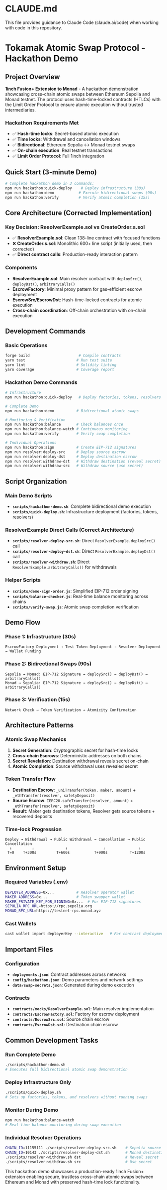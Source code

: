 # CLAUDE.md

This file provides guidance to Claude Code (claude.ai/code) when working with code in this repository.

# Tokamak Atomic Swap Protocol - Hackathon Demo

## Project Overview

**1inch Fusion+ Extension to Monad** - A hackathon demonstration showcasing cross-chain atomic swaps between Ethereum Sepolia and Monad testnet. The protocol uses hash-time-locked contracts (HTLCs) with the Limit Order Protocol to ensure atomic execution without trusted intermediaries.

### Hackathon Requirements Met
- ✅ **Hash-time locks**: Secret-based atomic execution
- ✅ **Time locks**: Withdrawal and cancellation windows  
- ✅ **Bidirectional**: Ethereum Sepolia ↔ Monad testnet swaps
- ✅ **On-chain execution**: Real testnet transactions
- ✅ **Limit Order Protocol**: Full 1inch integration

## Quick Start (3-minute Demo)

```bash
# Complete hackathon demo in 3 commands:
npm run hackathon:quick-deploy    # Deploy infrastructure (30s)
npm run hackathon:demo           # Execute bidirectional swaps (90s)  
npm run hackathon:verify         # Verify atomic completion (15s)
```

## Core Architecture (Corrected Implementation)

### Key Decision: ResolverExample.sol vs CreateOrder.s.sol
- ✅ **ResolverExample.sol**: Clean 138-line contract with focused functions
- ❌ **CreateOrder.s.sol**: Monolithic 600+ line script (initially used, then corrected)
- ✅ **Direct contract calls**: Production-ready interaction pattern

### Components
- **ResolverExample.sol**: Main resolver contract with `deploySrc()`, `deployDst()`, `arbitraryCalls()`
- **EscrowFactory**: Minimal proxy pattern for gas-efficient escrow deployment
- **EscrowSrc/EscrowDst**: Hash-time-locked contracts for atomic execution
- **Cross-chain coordination**: Off-chain orchestration with on-chain execution

## Development Commands

### Basic Operations
```bash
forge build                      # Compile contracts
yarn test                       # Run test suite
yarn lint                       # Solidity linting
yarn coverage                   # Coverage report
```

### Hackathon Demo Commands
```bash
# Infrastructure
npm run hackathon:quick-deploy   # Deploy factories, tokens, resolvers

# Complete Demo
npm run hackathon:demo          # Bidirectional atomic swaps

# Monitoring & Verification
npm run hackathon:balance       # Check balances once
npm run hackathon:balance-watch # Continuous monitoring
npm run hackathon:verify        # Verify swap completion

# Individual Operations
npm run hackathon:sign          # Create EIP-712 signatures
npm run resolver:deploy-src     # Deploy source escrow
npm run resolver:deploy-dst     # Deploy destination escrow
npm run resolver:withdraw-dst   # Withdraw destination (reveal secret)
npm run resolver:withdraw-src   # Withdraw source (use secret)
```

## Script Organization

### Main Demo Scripts
- **`scripts/hackathon-demo.sh`**: Complete bidirectional demo execution
- **`scripts/quick-deploy.sh`**: Infrastructure deployment (factories, tokens, resolvers)

### ResolverExample Direct Calls (Correct Architecture)
- **`scripts/resolver-deploy-src.sh`**: Direct `ResolverExample.deploySrc()` call
- **`scripts/resolver-deploy-dst.sh`**: Direct `ResolverExample.deployDst()` call
- **`scripts/resolver-withdraw.sh`**: Direct `ResolverExample.arbitraryCalls()` for withdrawals

### Helper Scripts
- **`scripts/demo-sign-order.js`**: Simplified EIP-712 order signing
- **`scripts/balance-checker.js`**: Real-time balance monitoring across chains
- **`scripts/verify-swap.js`**: Atomic swap completion verification

## Demo Flow

### Phase 1: Infrastructure (30s)
```
EscrowFactory Deployment → Test Token Deployment → Resolver Deployment → Wallet Funding
```

### Phase 2: Bidirectional Swaps (90s)
```
Sepolia → Monad: EIP-712 Signature → deploySrc() → deployDst() → arbitraryCalls()
Monad → Sepolia: EIP-712 Signature → deploySrc() → deployDst() → arbitraryCalls()
```

### Phase 3: Verification (15s)
```
Network Check → Token Verification → Atomicity Confirmation
```

## Architecture Patterns

### Atomic Swap Mechanics
1. **Secret Generation**: Cryptographic secret for hash-time locks
2. **Cross-chain Escrows**: Deterministic addresses on both chains
3. **Secret Revelation**: Destination withdrawal reveals secret on-chain
4. **Atomic Completion**: Source withdrawal uses revealed secret

### Token Transfer Flow
- **Destination Escrow**: `_uniTransfer(token, maker, amount)` + `_ethTransfer(resolver, safetyDeposit)`
- **Source Escrow**: `IERC20.safeTransfer(resolver, amount)` + `_ethTransfer(resolver, safetyDeposit)`
- **Result**: Maker gets destination tokens, Resolver gets source tokens + recovered deposits

### Time-lock Progression
```
Deploy → Withdrawal → Public Withdrawal → Cancellation → Public Cancellation
  ↓         ↓              ↓                ↓               ↓
 T=0    T+300s         T+600s           T+900s          T+1200s
```

## Environment Setup

### Required Variables (.env)
```bash
DEPLOYER_ADDRESS=0x...          # Resolver operator wallet
MAKER_ADDRESS=0x...             # Token swapper wallet
MAKER_PRIVATE_KEY_FOR_SIGNING=0x...  # For EIP-712 signatures
SEPOLIA_RPC_URL=https://rpc.sepolia.org
MONAD_RPC_URL=https://testnet-rpc.monad.xyz
```

### Cast Wallets
```bash
cast wallet import deployerKey --interactive   # For contract deployment
```

## Important Files

### Configuration
- **`deployments.json`**: Contract addresses across networks
- **`config/hackathon.json`**: Demo parameters and network settings
- **`data/swap-secrets.json`**: Generated during demo execution

### Contracts
- **`contracts/mocks/ResolverExample.sol`**: Main resolver implementation
- **`contracts/EscrowFactory.sol`**: Factory for escrow deployment
- **`contracts/EscrowSrc.sol`**: Source chain escrow
- **`contracts/EscrowDst.sol`**: Destination chain escrow

## Common Development Tasks

### Run Complete Demo
```bash
./scripts/hackathon-demo.sh
# Executes full bidirectional atomic swap demonstration
```

### Deploy Infrastructure Only
```bash
./scripts/quick-deploy.sh
# Sets up factories, tokens, and resolvers without running swaps
```

### Monitor During Demo
```bash
npm run hackathon:balance-watch
# Real-time balance monitoring during swap execution
```

### Individual Resolver Operations
```bash
CHAIN_ID=11155111 ./scripts/resolver-deploy-src.sh    # Sepolia source
CHAIN_ID=10143 ./scripts/resolver-deploy-dst.sh       # Monad destination
./scripts/resolver-withdraw.sh dst                    # Reveal secret
./scripts/resolver-withdraw.sh src                    # Use secret
```

This hackathon demo showcases a production-ready 1inch Fusion+ extension enabling secure, trustless cross-chain atomic swaps between Ethereum and Monad with preserved hash-time lock functionality.